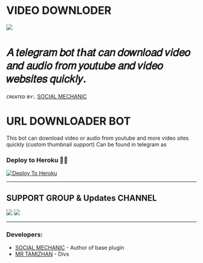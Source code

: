 # VIDEO DOWNLODER

<a href="https://t.me/social_mechanic_1997"><IMG src="https://telegra.ph/file/6caec29bf58337953a4b4.png"></a>
# 𝐴 𝑡𝑒𝑙𝑒𝑔𝑟𝑎𝑚 𝑏𝑜𝑡 𝑡ℎ𝑎𝑡 𝑐𝑎𝑛 𝑑𝑜𝑤𝑛𝑙𝑜𝑎𝑑 𝑣𝑖𝑑𝑒𝑜 𝑎𝑛𝑑 𝑎𝑢𝑑𝑖𝑜 𝑓𝑟𝑜𝑚 𝑦𝑜𝑢𝑡𝑢𝑏𝑒 𝑎𝑛𝑑 𝑣𝑖𝑑𝑒𝑜 𝑤𝑒𝑏𝑠𝑖𝑡𝑒𝑠 𝑞𝑢𝑖𝑐𝑘𝑙𝑦.            
  ᴄʀᴇᴀᴛᴇᴅ ʙʏ:. [SOCIAL MECHANIC](https://t.me/social_mechanic_1997)
#  URL DOWNLOADER BOT

This bot can download video or audio from youtube and more video sites quickly (custom thumbnail support) Can be found in telegram as 

### Deploy to Heroku 🏃‍♂

[![Deploy To Heroku](https://www.herokucdn.com/deploy/button.svg)](https://heroku.com/deploy?template=https://github.com/SOCIAL-MECHANIC-TEAM-NRD/VIDEO-DOWNLODER)

------
## SUPPORT GROUP & Updates CHANNEL

<a href="https://t.me/tamil_chat_group_1"><img src="https://img.shields.io/badge/Join-Group%20Support-blue.svg?style=for-the-badge&logo=Telegram"></a> <a href="https://t.me/TECHNOLOGY_CORNER_1"><img src="https://img.shields.io/badge/Join-Updates%20Channel-blue.svg?style=for-the-badge&logo=Telegram"></a>

------

### Developers:

- [SOCIAL MECHANIC](https://github.com/SOCIAL-MECHANIC-TEAM-NRD) - Author of base plugin
- [MR TAMIZHAN](https://t.me/eye_black_lover) - Divs



